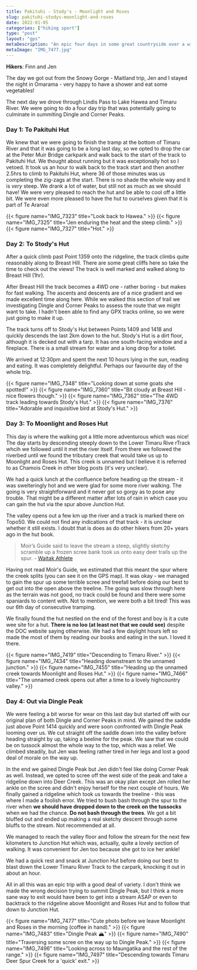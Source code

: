 ```yaml
---
title: Pakituhi - Stody's - Moonlight and Roses
slug: pakituhi-stodys-moonlight-and-roses
date: 2022-01-05
categories: ["hiking sport"]
type: "post"
layout: "gps"
metaDescription: "An epic four days in some great countryside over a wide variety of landscape, and with days of varying difficulty. Highly recommended!"
metaImage: "IMG_7477.jpg"
---
```


__Hikers__: Finn and Jen

The day we got out from the Snowy Gorge - Maitland trip, Jen and I stayed the night in Omarama - very happy to have a shower and eat some vegetables!

The next day we drove through Lindis Pass to Lake Hawea and Timaru River. We were going to do a four day trip that was potentially going to culminate in summiting Dingle and Corner Peaks.

### Day 1: To Pakituhi Hut

We knew that we were going to finish the tramp at the bottom of Timaru River and that it was going to be a long last day, so we opted to drop the car at the Peter Muir Bridge carkpark and walk back to the start of the track to Pakituhi Hut. We thought about running but it was exceptionally hot so I vetoed. It took us an hour to walk back to the track start and then another 2.5hrs to climb to Pakituhi Hut, where 36 of those minutes was us completing the zig-zags at the start. There is no shade the whole way and it is _very_ steep. We drank a lot of water, but still not as much as we should have! We were very pleased to reach the hut and be able to cool off a little bit. We were even more pleased to have the hut to ourselves given that it is part of Te Araroa!

{{< figure name="IMG_7323" title="Look back to Hawea." >}}
{{< figure name="IMG_7325" title="Jen enduring the heat and the steep climb." >}}
{{< figure name="IMG_7327" title="Hot." >}}

### Day 2: To Stody's Hut

After a quick climb past Point 1359 onto the ridgeline, the track climbs quite reasonably along to Breast Hill. There are some great cliffs here so take the time to check out the views! The track is well marked and walked along to Breast Hill (1hr).

After Breast Hill the track becomes a 4WD one - rather boring - but makes for fast walking. The ascents and descents are of a nice gradient and we made excellent time along here. While we walked this section of trail we investigating Dingle and Corner Peaks to assess the route that we might want to take. I hadn't been able to find any GPX tracks online, so we were just going to make it up.

The track turns off to Stody's Hut between Points 1409 and 1418 and quickly descends the last 2km down to the hut. Stody's Hut is a dirt floor, although it is decked out with a tarp. It has one south-facing window and a fireplace. There is a small stream for water and a long drop for a toilet.

We arrived at 12:30pm and spent the next 10 hours lying in the sun, reading and eating. It was completely delightful. Perhaps our favourite day of the whole trip.

{{< figure name="IMG_7348" title="Looking down at some goats she spotted!" >}}
{{< figure name="IMG_7360" title="Bit cloudy at Breast Hill - nice flowers though." >}}
{{< figure name="IMG_7362" title="The 4WD track leading towards Stody's Hut." >}}
{{< figure name="IMG_7376" title="Adorable and inquisitive bird at Stody's Hut." >}}

### Day 3: To Moonlight and Roses Hut

This day is where the walking got a little more adventurous which was nice! The day starts by descending steeply down to the Lower Timaru Rive rTrack whcih we followed until it met the river itself. From there we followed the riverbed until we found the tributary creek that would take us up to Moonlight and Roses Hut. This creek is unnamed but I believe it is referred to as Chamois Creek in other blog posts (it's very unclear).

We had a quick lunch at the confluence before heading up the stream - it was swelteringly hot and we were glad for some more river walking. The going is very straightforward and it never got so gorgy as to pose any trouble. That might be a different matter after lots of rain in which case you can gain the hut via the spur above Junction Hut.

The valley opens out a few km up the river and a track is marked there on Topo50. We could not find any indications of that track - it is unclear whether it still exists. I doubt that is does as do other hikers from 20+ years ago in the hut book.

> Moir’s Guide said to leave the stream a steep, slightly sketchy scramble up a frozen scree bank took us onto easy deer trails up the spur. - [Waitak Athlete](http://waitakathlete.blogspot.com/2018/06/moonlight-roses.html?m=1)

Having not read Moir's Guide, we estimated that this meant the spur where the creek splits (you can see it on the GPS map). It was okay - we managed to gain the spur up some terrible scree and treefall before doing our best to get out into the open above the treeline. The going was slow through here as the terrain was not good, no track could be found and there were some spaniards to content with. Not to mention, we were both a bit tired! This was our 6th day of consecutive tramping.

We finally found the hut nestled on the end of the forest and boy is it a cute wee site for a hut. __There is no loo (at least not that we could see)__ despite the DOC website saying otherwise. We had a few daylight hours left so made the most of them by reading our books and eating in the sun. I loved it there.

{{< figure name="IMG_7419" title="Descending to Timaru River." >}}
{{< figure name="IMG_7434" title="Heading downstream to the unnamed junction." >}}
{{< figure name="IMG_7455" title="Heading up the unnamed creek towards Moonlight and Roses Hut." >}}
{{< figure name="IMG_7466" title="The unnamed creek opens out after a time to a lovely highcountry valley." >}}

### Day 4: Out via Dingle Peak

We were feeling a bit worse for wear on this last day but started off with our original plan of both Dingle and Corner Peaks in mind. We gained the saddle just above Point 1414 quickly and were soon confronted with Dingle Peak looming over us. We cut straight off the saddle down into the valley before heading straight by up, taking a beeline for the peak. We saw that we could be on tussock almost the whole way to the top, which was a relief. We climbed steadily, but Jen was feeling rather tired in her legs and lost a good deal of morale on the way up.

In the end we gained Dingle Peak but Jen didn't feel like doing Corner Peak as well. Instead, we opted to scree off the west side of the peak and take a ridgeline down into Deer Creek. This was an okay plan except Jen rolled her ankle on the scree and didn't enjoy herself for the next couple of hours. We finally gained a ridgeline which took us towards the treeline - this was where I made a foolish error. We tried to bush bash through the spur to the river when __we should have dropped down to the creek on the tussocks__ when we had the chance. __Do not bash through the trees__. We got a bit bluffed out and ended up making a real sketchy descent through some bluffs to the stream. Not recommended at all.

We managed to reach the valley floor and follow the stream for the next few kilometers to Junction Hut which was, actually, quite a lovely section of walking. It was convenient for Jen too because she got to ice her ankle!

We had a quick rest and snack at Junction Hut before doing our best to blast down the Lower Timaru River Track to the carpark, knocking it out in about an hour.

All in all this was an epic trip with a good deal of variety. I don't think we made the wrong decision trying to summit Dingle Peak, but I think a more sane way to exit would have been to get into a stream ASAP or even to backtrack to the ridgeline above Moonlight and Roses Hut and to follow that down to Junction Hut.

{{< figure name="IMG_7477" title="Cute photo before we leave Moonlight and Roses in the morning (coffee in hand)." >}}
{{< figure name="IMG_7483" title="Dingle Peak 🏔" >}}
{{< figure name="IMG_7490" title="Traversing some scree on the way up to Dingle Peak." >}}
{{< figure name="IMG_7496" title="Looking across to Maungatika and the rest of the range." >}}
{{< figure name="IMG_7497" title="Descending towards Timaru Deer Spur Creek for a 'quick' exit." >}}
